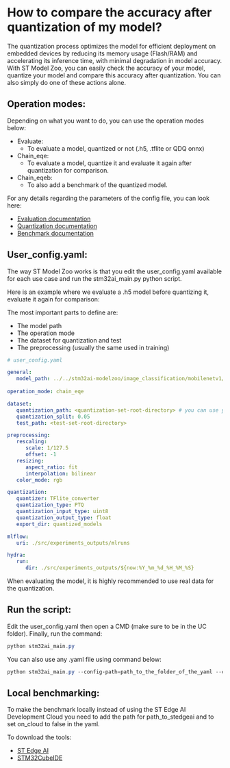 # How to compare the accuracy after quantization of my model?

The quantization process optimizes the model for efficient deployment on embedded devices by reducing its memory usage (Flash/RAM) and accelerating its inference time, with minimal degradation in model accuracy. With ST Model Zoo, you can easily check the accuracy of your model, quantize your model and compare this accuracy after quantization. You can also simply do one of these actions alone.

## Operation modes:

Depending on what you want to do, you can use the operation modes below:

- Evaluate:
    - To evaluate a model, quantized or not (.h5, .tflite or QDQ onnx)
- Chain_eqe:
    - To evaluate a model, quantize it and evaluate it again after quantization for comparison.
- Chain_eqeb:
    - To also add a benchmark of the quantized model.

For any details regarding the parameters of the config file, you can look here:
- [Evaluation documentation](../../../src/evaluation/README.md)
- [Quantization documentation](../../../src/quantization/README.md)
- [Benchmark documentation](../../../src/benchmarking/README.md)


## User_config.yaml:

The way ST Model Zoo works is that you edit the user_config.yaml available for each use case and run the stm32ai_main.py python script. 

Here is an example where we evaluate a .h5 model before quantizing it, evaluate it again for comparison:

The most important parts to define are:
- The model path
- The operation mode
- The dataset for quantization and test
- The preprocessing (usually the same used in training)

```yaml
# user_config.yaml

general:
   model_path: ../../stm32ai-modelzoo/image_classification/mobilenetv1/ST_pretrainedmodel_public_dataset/food-101/mobilenet_v1_0.5_224_fft/mobilenet_v1_0.5_224_fft.h5
   
operation_mode: chain_eqe

dataset:
   quantization_path: <quantization-set-root-directory> # you can use your training dataset
   quantization_split: 0.05
   test_path: <test-set-root-directory>  

preprocessing:
   rescaling:
      scale: 1/127.5
      offset: -1
   resizing:
      aspect_ratio: fit
      interpolation: bilinear
   color_mode: rgb

quantization:
   quantizer: TFlite_converter
   quantization_type: PTQ
   quantization_input_type: uint8
   quantization_output_type: float
   export_dir: quantized_models

mlflow:
   uri: ./src/experiments_outputs/mlruns

hydra:
   run:
      dir: ./src/experiments_outputs/${now:%Y_%m_%d_%H_%M_%S}
```
When evaluating the model, it is highly recommended to use real data for the quantization.

## Run the script:

Edit the user_config.yaml then open a CMD (make sure to be in the UC folder). Finally, run the command:

```powershell
python stm32ai_main.py
```
You can also use any .yaml file using command below:
```powershell
python stm32ai_main.py --config-path=path_to_the_folder_of_the_yaml --config-name=name_of_your_yaml_file
```

## Local benchmarking:

To make the benchmark locally instead of using the ST Edge AI Development Cloud you need to add the path for path_to_stedgeai and to set on_cloud to false in the yaml.

To download the tools:
- [ST Edge AI](https://www.st.com/en/embedded-software/x-cube-ai.html)
- [STM32CubeIDE](https://www.st.com/en/development-tools/stm32cubeide.html)



